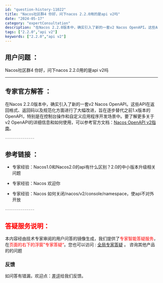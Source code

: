 ```yaml
---
id: "question-history-11022"
title: "Nacos社区群4 你好，问下nacos 2.2.0用的是api v2吗"
date: "2024-05-17"
category: "expertConsultation"
description: "在Nacos 2.2.0版本中，确实引入了新的一套v2 Nacos OpenAPI。这些API在返回格式、返回码以及规范化方面进行了大幅改进，旨在逐步替代之前1.x版本的OpenAPI，特别是在控制台操作和自定义应用程序开发场景中。要了解更多关于v2 OpenAPI的详细信息和如何使用，可以参考官方"
tags: ["2.2.0","api v2"]
keywords: ["2.2.0","api v2"]
---
```


## 用户问题 ： 
 Nacos社区群4 你好，问下nacos 2.2.0用的是api v2吗  

---------------
## 专家官方解答 ：

在Nacos 2.2.0版本中，确实引入了新的一套v2 Nacos OpenAPI。这些API在返回格式、返回码以及规范化方面进行了大幅改进，旨在逐步替代之前1.x版本的OpenAPI，特别是在控制台操作和自定义应用程序开发场景中。要了解更多关于v2 OpenAPI的详细信息和如何使用，可以参考官方文档：[Nacos OpenAPI v2指南](https://nacos.io/docs/latest/guide/user/open-api/)。


<font color="#949494">---------------</font> 


## 参考链接 ：

* 专家经验：Nacos1.0和Nacos2.0的api有什么区别？2.0的中小版本升级相关问题 
 
 * 专家经验：Nacos 欢迎你 
 
 * 专家经验：Nacos 如何关闭/nacos/v2/console/namespace，使api不对外开放 


 <font color="#949494">---------------</font> 
 


## <font color="#FF0000">答疑服务说明：</font> 

本内容经由技术专家审阅的用户问答的镜像生成，我们提供了<font color="#FF0000">专家智能答疑服务</font>，在<font color="#FF0000">页面的右下的浮窗”专家答疑“</font>。您也可以访问 : [全局专家答疑](https://answer.opensource.alibaba.com/docs/intro) 。 咨询其他产品的的问题

### 反馈
如问答有错漏，欢迎点：[差评](https://ai.nacos.io/user/feedbackByEnhancerGradePOJOID?enhancerGradePOJOId=13711)给我们反馈。
